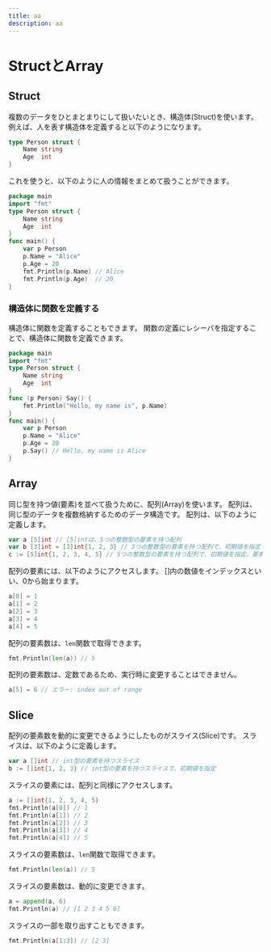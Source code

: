 ```yaml
---
title: aa
description: aa
---
```


# StructとArray

## Struct
複数のデータをひとまとまりにして扱いたいとき、構造体(Struct)を使います。
例えば、人を表す構造体を定義すると以下のようになります。
```go
type Person struct {
    Name string
    Age  int
}
```
これを使うと、以下のように人の情報をまとめて扱うことができます。
```go
package main
import "fmt"
type Person struct {
    Name string
    Age  int
}
func main() {
    var p Person
    p.Name = "Alice"
    p.Age = 20
    fmt.Println(p.Name) // Alice
    fmt.Println(p.Age)  // 20
}
```
### 構造体に関数を定義する
構造体に関数を定義することもできます。
関数の定義にレシーバを指定することで、構造体に関数を定義できます。
```go
package main
import "fmt"
type Person struct {
    Name string
    Age  int
}
func (p Person) Say() {
    fmt.Println("Hello, my name is", p.Name)
}
func main() {
    var p Person
    p.Name = "Alice"
    p.Age = 20
    p.Say() // Hello, my name is Alice
}
```

## Array
同じ型を持つ値(要素)を並べて扱うために、配列(Array)を使います。
配列は、同じ型のデータを複数格納するためのデータ構造です。
配列は、以下のように定義します。
```go
var a [5]int // [5]intは、5つの整数型の要素を持つ配列
var b [3]int = [3]int{1, 2, 3} // 3つの整数型の要素を持つ配列で、初期値を指定
c := [5]int{1, 2, 3, 4, 5} // 5つの整数型の要素を持つ配列で、初期値を指定。要素数を省略
```
配列の要素には、以下のようにアクセスします。
[]内の数値をインデックスといい、0から始まります。
```go
a[0] = 1
a[1] = 2
a[2] = 3
a[3] = 4
a[4] = 5
```
配列の要素数は、`len`関数で取得できます。
```go
fmt.Println(len(a)) // 5
```
配列の要素数は、定数であるため、実行時に変更することはできません。
```go
a[5] = 6 // エラー: index out of range
```

## Slice
配列の要素数を動的に変更できるようにしたものがスライス(Slice)です。
スライスは、以下のように定義します。
```go
var a []int // int型の要素を持つスライス
b := []int{1, 2, 3} // int型の要素を持つスライスで、初期値を指定
```
スライスの要素には、配列と同様にアクセスします。
```go
a := []int{1, 2, 3, 4, 5}
fmt.Println(a[0]) // 1
fmt.Println(a[1]) // 2
fmt.Println(a[2]) // 3
fmt.Println(a[3]) // 4
fmt.Println(a[4]) // 5
```
スライスの要素数は、`len`関数で取得できます。
```go
fmt.Println(len(a)) // 5
```
スライスの要素数は、動的に変更できます。
```go
a = append(a, 6)
fmt.Println(a) // [1 2 3 4 5 6]
```
スライスの一部を取り出すこともできます。
```go
fmt.Println(a[1:3]) // [2 3]
```




